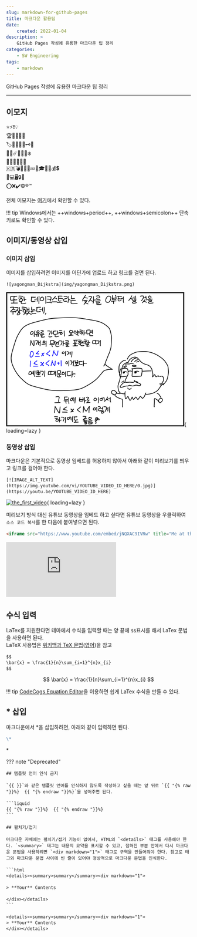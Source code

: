 ```yaml
---
slug: markdown-for-github-pages
title: 마크다운 활용팁
date:
    created: 2022-01-04
description: >
    GitHub Pages 작성에 유용한 마크다운 팁 정리
categories:
    - SW Engineering
tags:
    - markdown
---
```


GitHub Pages 작성에 유용한 마크다운 팁 정리  

<!-- more -->

---

## 이모지

⭐⚡❗💡  
🏆🥇🥈🥉🏅  
🏷️🔖📎📌🔑🗝️🧭  
🌟🌠☄️🌈🔥💧❄️  
🥞🧀🥓🍔🍕🍺  
🇰🇷💣💢💥💯💤🦈🎓💎🔔💰💲  
🔋💻🖥️🔒🔗  
⭕❌✔️©️®️™️  

전체 이모지는 [여기](https://github.com/ikatyang/emoji-cheat-sheet/blob/master/README.md)에서 확인할 수 있다.  

!!! tip
    Windows에서는 ++windows+period++, ++windows+semicolon++ 단축키로도 확인할 수 있다.  

## 이미지/동영상 삽입

### 이미지 삽입

이미지를 삽입하려면 이미지를 어딘가에 업로드 하고 링크를 걸면 된다.  

```
![yagongman_Dijkstra](img/yagongman_Dijkstra.png)
```

![yagongman_Dijkstra](img/yagongman_Dijkstra.png){ loading=lazy }

### 동영상 삽입

마크다운은 기본적으로 동영상 임베드를 허용하지 않아서 아래와 같이 미리보기를 띄우고 링크를 걸어야 한다.  

```
[![IMAGE_ALT_TEXT](https://img.youtube.com/vi/YOUTUBE_VIDEO_ID_HERE/0.jpg)](https://youtu.be/YOUTUBE_VIDEO_ID_HERE)
```

[![the_first_video](https://img.youtube.com/vi/jNQXAC9IVRw/0.jpg)](https://youtu.be/jNQXAC9IVRw){ loading=lazy }

미리보기 방식 대신 유튜브 동영상을 임베드 하고 싶다면 유튜브 동영상을 우클릭하여 `소스 코드 복사`를 한 다음에 붙여넣으면 된다.  

```html
<iframe src="https://www.youtube.com/embed/jNQXAC9IVRw" title="Me at the zoo" frameborder="0" allowfullscreen></iframe>
```

<iframe src="https://www.youtube.com/embed/jNQXAC9IVRw" title="Me at the zoo" frameborder="0" allowfullscreen></iframe>

## 수식 입력

LaTex를 지원한다면 테마에서 수식을 입력할 때는 양 끝에 `$$`표시를 해서 LaTex 문법을 사용하면 된다.  
LaTeX 사용법은 [위키백과 TeX 문법](https://ko.wikipedia.org/wiki/%EC%9C%84%ED%82%A4%EB%B0%B1%EA%B3%BC:TeX_%EB%AC%B8%EB%B2%95)([영어](https://en.wikipedia.org/wiki/Help:Displaying_a_formula))을 참고  

```
$$
\bar{x} = \frac{1}{n}\sum_{i=1}^{n}x_{i}
$$
```

$$
\bar{x} = \frac{1}{n}\sum_{i=1}^{n}x_{i}
$$

!!! tip
    [CodeCogs Equation Editor](https://editor.codecogs.com/)을 이용하면 쉽게 LaTex 수식을 만들 수 있다.  

## \* 삽입

마크다운에서 \*을 삽입하려면, 아래와 같이 입력하면 된다.  

```markdown
\*
```

\*

??? note "Deprecated"

    ## 템플릿 언어 인식 금지

    `{{ }}`와 같은 템플릿 언어를 인식하지 않도록 작성하고 싶을 때는 앞 뒤로 `{{ "{% raw "}}%}  {{ "{% endraw "}}%}`을 넣어주면 된다.  

    ```liquid
    {{ "{% raw "}}%}  {{ "{% endraw "}}%}
    ```

    ## 펼치기/접기

    마크다운 자체에는 펼치기/접기 기능이 없어서, HTML의 `<details>` 태그를 사용해야 한다. `<summary>` 태그는 내용의 요약을 표시할 수 있고, 접혀진 부분 안에서 다시 마크다운 문법을 사용하려면 `<div markdown="1">` 태그로 구역을 만들어줘야 한다. 참고로 태그와 마크다운 문법 사이에 빈 줄이 있어야 정상적으로 마크다운 문법을 인식한다.  

    ```html
    <details><summary>summary</summary><div markdown="1">

    > **Your** Contents

    </div></details>
    ```

    <details><summary>summary</summary><div markdown="1">
    > **Your** Contents
    </div></details>